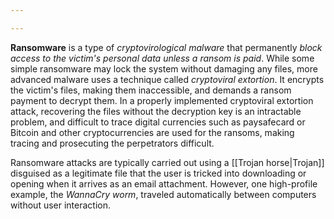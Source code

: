 ```yaml
---

---
```


**Ransomware** is a type of *cryptovirological malware* that permanently *block access to the victim's personal data unless a ransom is paid*. While some simple ransomware may lock the system without damaging any files, more advanced malware uses a technique called *cryptoviral extortion*. It encrypts the victim's files, making them inaccessible, and demands a ransom payment to decrypt them. In a properly implemented cryptoviral extortion attack, recovering the files without the decryption key is an intractable problem, and difficult to trace digital currencies such as paysafecard or Bitcoin and other cryptocurrencies are used for the ransoms, making tracing and prosecuting the perpetrators difficult.

Ransomware attacks are typically carried out using a [[Trojan horse|Trojan]] disguised as a legitimate file that the user is tricked into downloading or opening when it arrives as an email attachment. However, one high-profile example, the *WannaCry worm*, traveled automatically between computers without user interaction.